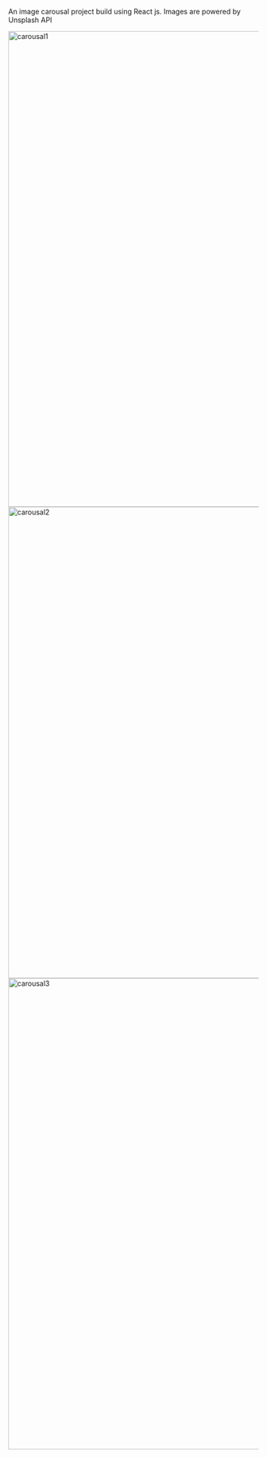 An image carousal project build using React js. Images are powered by Unsplash API


<img width="956" alt="carousal1" src="https://user-images.githubusercontent.com/63189207/98664467-b5d32d80-234a-11eb-939c-894b233acca6.PNG">

<img width="947" alt="carousal2" src="https://user-images.githubusercontent.com/63189207/98664488-bbc90e80-234a-11eb-80e2-3db454685136.PNG">

<img width="947" alt="carousal3" src="https://user-images.githubusercontent.com/63189207/98664499-bec3ff00-234a-11eb-8031-2b8636ce5fcf.PNG">

